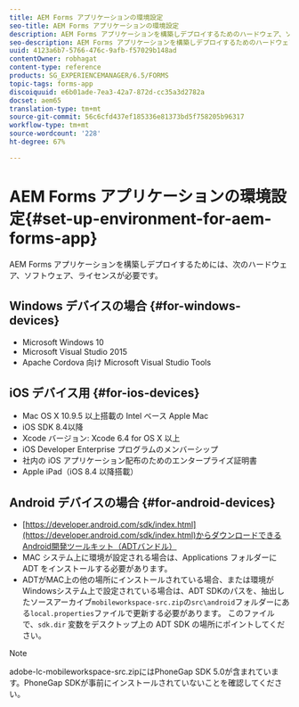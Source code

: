 ```yaml
---
title: AEM Forms アプリケーションの環境設定
seo-title: AEM Forms アプリケーションの環境設定
description: AEM Forms アプリケーションを構築しデプロイするためのハードウェア、ソフトウェア、ライセンス。
seo-description: AEM Forms アプリケーションを構築しデプロイするためのハードウェア、ソフトウェア、ライセンス。
uuid: 4123a6b7-5766-476c-9afb-f57029b148ad
contentOwner: robhagat
content-type: reference
products: SG_EXPERIENCEMANAGER/6.5/FORMS
topic-tags: forms-app
discoiquuid: e6b01ade-7ea3-42a7-872d-cc35a3d2782a
docset: aem65
translation-type: tm+mt
source-git-commit: 56c6cfd437ef185336e81373bd5f758205b96317
workflow-type: tm+mt
source-wordcount: '228'
ht-degree: 67%

---
```



# AEM Forms アプリケーションの環境設定{#set-up-environment-for-aem-forms-app}

AEM Forms アプリケーションを構築しデプロイするためには、次のハードウェア、ソフトウェア、ライセンスが必要です。

## Windows デバイスの場合  {#for-windows-devices}

* Microsoft Windows 10
* Microsoft Visual Studio 2015
* Apache Cordova 向け Microsoft Visual Studio Tools

## iOS デバイス用 {#for-ios-devices}

* Mac OS X 10.9.5 以上搭載の Intel ベース Apple Mac
* iOS SDK 8.4以降
* Xcode バージョン: Xcode 6.4 for OS X 以上
* iOS Developer Enterprise プログラムのメンバーシップ
* 社内の iOS アプリケーション配布のためのエンタープライズ証明書
* Apple iPad（iOS 8.4 以降搭載）

## Android デバイスの場合  {#for-android-devices}

* [https://developer.android.com/sdk/index.html](https://developer.android.com/sdk/index.html)からダウンロードできるAndroid開発ツールキット（ADTバンドル）
* MAC システム上に環境が設定される場合は、Applications フォルダーに ADT をインストールする必要があります。
* ADTがMAC上の他の場所にインストールされている場合、または環境がWindowsシステム上で設定されている場合は、ADT SDKのパスを、抽出したソースアーカイブ`mobileworkspace-src.zip`の`src\android`フォルダーにある`local.properties`ファイルで更新する必要があります。 このファイルで、`sdk.dir` 変数をデスクトップ上の ADT SDK の場所にポイントしてください。

>[!NOTE]
>
>adobe-lc-mobileworkspace-src.zipにはPhoneGap SDK 5.0が含まれています。PhoneGap SDKが事前にインストールされていないことを確認してください。
